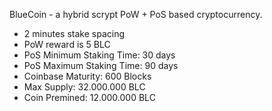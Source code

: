 
BlueCoin - a hybrid scrypt PoW + PoS based cryptocurrency.

* 2 minutes stake spacing
* PoW reward is 5 BLC
* PoS Minimum Staking Time: 30 days
* PoS Maximum Staking Time: 90 days
* Coinbase Maturity: 600 Blocks
* Max Supply: 32.000.000 BLC
* Coin Premined: 12.000.000 BLC
